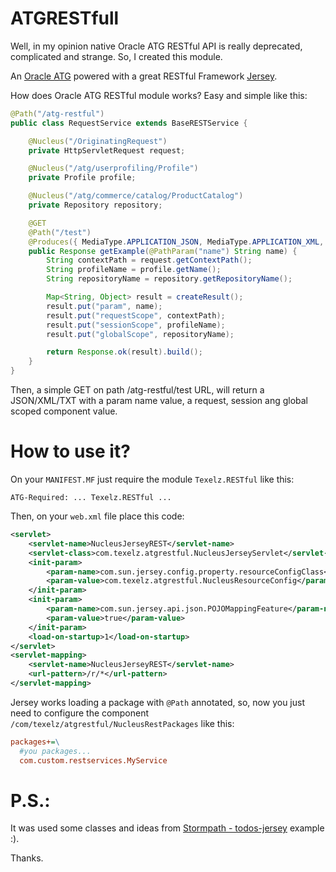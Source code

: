 ATGRESTfull
===========

Well, in my opinion native Oracle ATG RESTful API is really deprecated, complicated and strange. So, I created this module.

An [Oracle ATG](http://www.oracle.com/us/products/applications/commerce/atg/index.html) powered with a great RESTful Framework [Jersey](https://jersey.java.net/).

How does Oracle ATG RESTful module works? Easy and simple like this:

```Java
@Path("/atg-restful")
public class RequestService extends BaseRESTService {

    @Nucleus("/OriginatingRequest")
	private HttpServletRequest request;

	@Nucleus("/atg/userprofiling/Profile")
	private Profile profile;

	@Nucleus("/atg/commerce/catalog/ProductCatalog")
	private Repository repository;

	@GET
	@Path("/test")
	@Produces({ MediaType.APPLICATION_JSON, MediaType.APPLICATION_XML, MediaType.TEXT_PLAIN })
	public Response getExample(@PathParam("name") String name) {
		String contextPath = request.getContextPath();
		String profileName = profile.getName();
		String repositoryName = repository.getRepositoryName();

		Map<String, Object> result = createResult();
		result.put("param", name);
		result.put("requestScope", contextPath);
		result.put("sessionScope", profileName);
		result.put("globalScope", repositoryName);

		return Response.ok(result).build();
	}
}
```

Then, a simple GET on path /atg-restful/test URL, will return a JSON/XML/TXT with a param name value, a request, session ang global scoped component value.


How to use it?
===========

On your ```MANIFEST.MF``` just require the module ```Texelz.RESTful``` like this:
```
ATG-Required: ... Texelz.RESTful ...
```

Then, on your ```web.xml``` file place this code:

```XML
<servlet>
	<servlet-name>NucleusJerseyREST</servlet-name>
	<servlet-class>com.texelz.atgrestful.NucleusJerseyServlet</servlet-class>
	<init-param>
		<param-name>com.sun.jersey.config.property.resourceConfigClass</param-name>
		<param-value>com.texelz.atgrestful.NucleusResourceConfig</param-value>
	</init-param>
	<init-param>
		<param-name>com.sun.jersey.api.json.POJOMappingFeature</param-name>
		<param-value>true</param-value>
	</init-param>
	<load-on-startup>1</load-on-startup>
</servlet>
<servlet-mapping>
	<servlet-name>NucleusJerseyREST</servlet-name>
	<url-pattern>/r/*</url-pattern>
</servlet-mapping>
```

Jersey works loading a package with ```@Path``` annotated, so, now you just need to configure the component ```/com/texelz/atgrestful/NucleusRestPackages``` like this:

```INI
packages+=\
  #you packages...
  com.custom.restservices.MyService
```




P.S.:
=====

It was used some classes and ideas from [Stormpath - todos-jersey](https://github.com/stormpath/todos-jersey) example :). 

Thanks.
